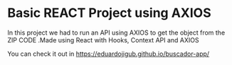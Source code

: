 # Basic REACT Project using AXIOS

In this project we had to run an API using AXIOS to get the object from the ZIP CODE
.Made using React with Hooks, Context API and AXIOS

You can check it out in https://eduardojigub.github.io/buscador-app/
